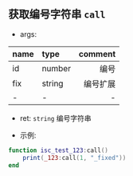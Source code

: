 ## 获取编号字符串 `call`
- args:
|name|type|comment|
|:--|:--|--:|
|id|number|编号|
|fix|string|编号扩展|
|-|-|-|
- ret: `string` 编号字符串
- 示例:
``` lua
function isc_test_123:call()
    print(_123:call(1, "_fixed"))
end
```
